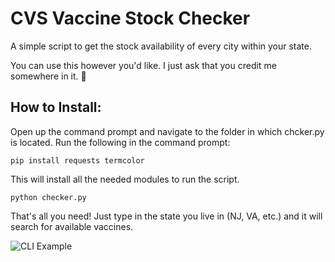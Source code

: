 # CVS Vaccine Stock Checker
A simple script to get the stock availability of every city within your state.

You can use this however you'd like. I just ask that you credit me somewhere in it. 🙂

## How to Install:

Open up the command prompt and navigate to the folder in which chcker.py is located.
Run the following in the command prompt:

```
pip install requests termcolor
```

This will install all the needed modules to run the script.

```
python checker.py
```
That's all you need! Just type in the state you live in (NJ, VA, etc.) and it will search for available vaccines.

![CLI Example](https://github.com/LogitechGalena/CVS-Vaccine-Stock-Checker/blob/main/example.png)
